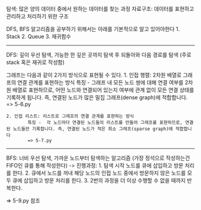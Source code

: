 탐색: 많은 양의 데이터 중에서 원하는 데이터를 찾는 과정
자료구조: 데이터를 표현하고 관리하고 처리하기 위한 구조

DFS, BFS 알고리즘을 공부하기 위해서는 아래를 기본적으로 알고 있어야한다
    1. Stack
    2. Queue
    3. 재귀함수

----------------------------------------------------------------

DFS: 깊이 우선 탐색, 가능한 한 깊은 곳까지 탐색 후 되돌아와 다음 경로를 탐색 (주로 stack 혹은 재귀로 작성함)

그래프는 다음과 같이 2가지 방식으로 표현될 수 있다.
    1. 인접 행렬: 2차원 배열로 그래프의 연결 관계를 표현하는 방식
            특징 - 그래프 내 모든 노드 쌍에 대해 연결 여부를 2차원 배열로 표현하므로, 어떤 노드와 연결되어 있는지 여부에 관계 없이 모든 연결 상태를 기록하게 됩니다. 즉, 연결된 노드가 많은 밀집 그래프(dense graph)에 적합합니다.
            => 5-6.py

    2. 인접 리스트: 리스트로 그래프의 연결 관계를 표현하는 방식
            특징 -  각 노드마다 연결된 노드들의 리스트를 만들어 그래프를 표현하므로, 연결된 노드들만 기록합니다. 즉, 연결된 노드가 적은 희소 그래프(sparse graph)에 적합합니다
            => 5-7.py
----------------------------------------------------------------

BFS: 너비 우선 탐색, 가까운 노드부터 탐색하는 알고리즘 (가장 정석으로 작성하는건 FIFO인 큐를 통해 작성한다)
    -> 진행과정:
            1. 탐색 시작 노드를 큐에 삽입하고 방문 처리를 한다.
            2. 큐에서 노드를 꺼내 해당 노드의 인접 노드 중에서 방문하지 않은 노드를 모두 큐에 삽입하고 방문 처리를 한다.
            3. 2번의 과정을 더 이상 수행할 수 없을 때까지 반복한다.

=> 5-9.py 참조

